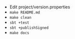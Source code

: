 - Edit project/version.properties
- `make README.md`
- `make clean`
- `sbt +test`
- `sbt +publishSigned`
- `make docs`
